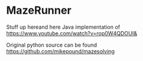 # MazeRunner

 Stuff up hereand here
Java implementation of https://www.youtube.com/watch?v=rop0W4QDOUI&

Original python source can be found https://github.com/mikepound/mazesolving

